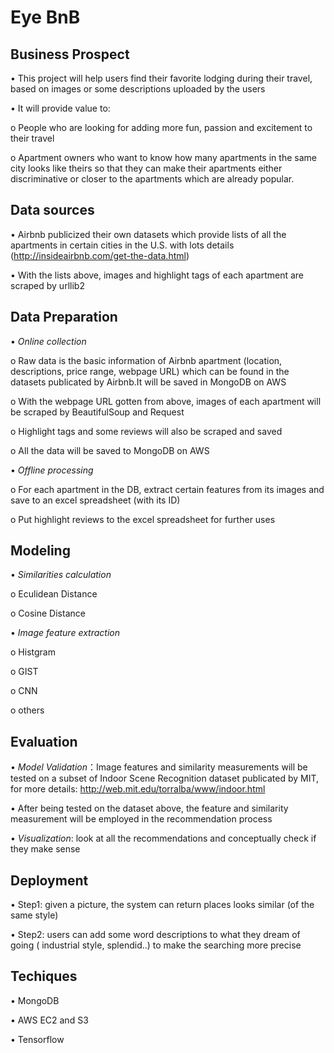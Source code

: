 

# Eye BnB

## Business Prospect

•	This project will help users find their favorite lodging during their travel, based on images or some descriptions uploaded by the users

•	It will provide value to:

  o	People who are looking for adding more fun, passion and excitement to their travel 
  
  o	Apartment owners who want to know how many apartments in the same city looks like theirs so that they can make their apartments   either discriminative or closer to the apartments which are already popular. 

## Data sources

•	Airbnb publicized their own datasets which provide lists of all the apartments in certain cities in the U.S. with lots details (http://insideairbnb.com/get-the-data.html)

•	With the lists above, images and highlight tags of each apartment are scraped by urllib2

## Data Preparation

•	*Online collection*

  o	Raw data is the basic information of Airbnb apartment (location, descriptions, price range, webpage URL) which can be found in the datasets publicated by Airbnb.It will be saved in MongoDB on AWS
  
  o	With the webpage URL gotten from above, images of each apartment will be scraped by BeautifulSoup and Request
  
  o	Highlight tags and some reviews will also be scraped and saved
  
  o	All the data will be saved to MongoDB on AWS

•	*Offline processing*

  o	For each apartment in the DB, extract certain features from its images and save to an excel spreadsheet (with its ID) 
  
  o	Put highlight reviews to the excel spreadsheet for further uses
  
## Modeling

•	*Similarities calculation*

  o	Eculidean Distance
  
  o	Cosine Distance
  
•	*Image feature extraction*
  
  o	Histgram
  
  o	GIST
  
  o CNN
  
  o	others

## Evaluation

• *Model Validation*：Image features and similarity measurements will be tested on a subset of Indoor Scene Recognition dataset publicated by MIT, for more details: http://web.mit.edu/torralba/www/indoor.html

• After being tested on the dataset above, the feature and similarity measurement will be employed in the recommendation process

•	*Visualization*: look at all the recommendations and conceptually check if they make sense

## Deployment

•	Step1: given a picture, the system can return places looks similar (of the same style)

•	Step2: users can add some word descriptions to what they dream of going ( industrial style, splendid..) to make the searching more precise

## Techiques 

•	MongoDB

•	AWS EC2 and S3

• Tensorflow 




